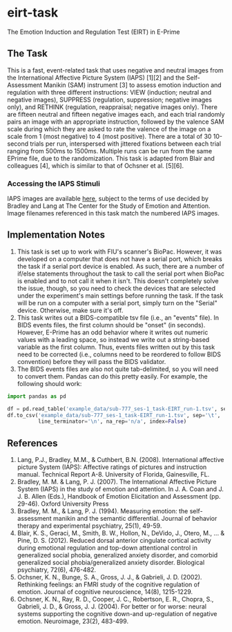 # eirt-task
The Emotion Induction and Regulation Test (EIRT) in E-Prime

## The Task
This is a fast, event-related task that uses negative and neutral images from the International Affective Picture System (IAPS) [1][2] and the Self-Assessment Manikin (SAM) instrument [3] to assess emotion induction and regulation with three different instructions: VIEW (induction; neutral and negative images), SUPPRESS (regulation, suppression; negative images only), and RETHINK (regulation, reappraisal; negative images only). There are fifteen neutral and fifteen negative images each, and each trial randomly pairs an image with an appropriate instruction, followed by the valence SAM scale during which they are asked to rate the valence of the image on a scale from 1 (most negative) to 4 (most positive). There are a total of 30 10-second trials per run, interspersed with jittered fixations between each trial ranging from 500ms to 1500ms. Multiple runs can be run from the same EPrime file, due to the randomization. This task is adapted from Blair and colleagues [4], which is similar to that of Ochsner et al. [5][6].

### Accessing the IAPS Stimuli
IAPS images are available [here](https://csea.phhp.ufl.edu/media/iapsmessage.html), subject to the terms of use decided by Bradley and Lang at The Center for the Study of Emotion and Attention. Image filenames referenced in this task match the numbered IAPS images.

## Implementation Notes
1. This task is set up to work with FIU's scanner's BioPac.
However, it was developed on a computer that does not have a serial port, which breaks the task if a serial port device is enabled.
As such, there are a number of if/else statements throughout the task to call the serial port when BioPac is enabled and to not call it when it isn't.
This doesn't completely solve the issue, though, so you need to check the devices that are selected under the experiment's main settings before running the task.
If the task will be run on a computer with a serial port, simply turn on the "Serial" device.
Otherwise, make sure it's off.
2. This task writes out a BIDS-compatible tsv file (i.e., an "events" file).
In BIDS events files, the first column should be "onset" (in seconds).
However, E-Prime has an odd behavior where it writes out numeric values with a leading space, so instead we write out a string-based variable as the first column.
Thus, events files written out by this task need to be corrected (i.e., columns need to be reordered to follow BIDS convention) before they will pass the BIDS validator.
3. The BIDS events files are also not quite tab-delimited, so you will need to convert them.
Pandas can do this pretty easily.
For example, the following should work:

```python
import pandas as pd

df = pd.read_table('example_data/sub-777_ses-1_task-EIRT_run-1.tsv', sep='\s+')
df.to_csv('example_data/sub-777_ses-1_task-EIRT_run-1.tsv', sep='\t',
          line_terminator='\n', na_rep='n/a', index=False)
```

## References
1. Lang, P.J., Bradley, M.M., & Cuthbert, B.N. (2008). International affective picture System (IAPS): Affective ratings of pictures and instruction manual. Technical Report A-8. University of Florida, Gainesville, FL.
2. Bradley, M. M. & Lang, P. J. (2007). The International Affective Picture System (IAPS) in the study of emotion and attention. In J. A. Coan and J. J. B. Allen (Eds.), Handbook of Emotion Elicitation and Assessment (pp. 29-46). Oxford University Press
3. Bradley, M. M., & Lang, P. J. (1994). Measuring emotion: the self-assessment manikin and the semantic differential. Journal of behavior therapy and experimental psychiatry, 25(1), 49-59.
4. Blair, K. S., Geraci, M., Smith, B. W., Hollon, N., DeVido, J., Otero, M., ... & Pine, D. S. (2012). Reduced dorsal anterior cingulate cortical activity during emotional regulation and top-down attentional control in generalized social phobia, generalized anxiety disorder, and comorbid generalized social phobia/generalized anxiety disorder. Biological psychiatry, 72(6), 476-482.
5. Ochsner, K. N., Bunge, S. A., Gross, J. J., & Gabrieli, J. D. (2002). Rethinking feelings: an FMRI study of the cognitive regulation of emotion. Journal of cognitive neuroscience, 14(8), 1215-1229.
6. Ochsner, K. N., Ray, R. D., Cooper, J. C., Robertson, E. R., Chopra, S., Gabrieli, J. D., & Gross, J. J. (2004). For better or for worse: neural systems supporting the cognitive down-and up-regulation of negative emotion. Neuroimage, 23(2), 483-499.
